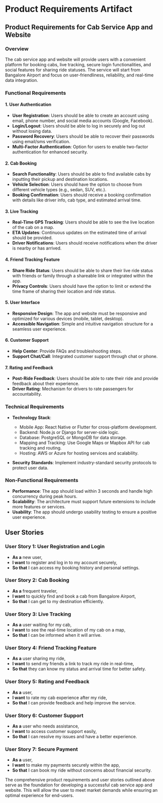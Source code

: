# Product Requirements Artifact

## Product Requirements for Cab Service App and Website

### Overview
The cab service app and website will provide users with a convenient platform for booking cabs, live tracking, secure login functionalities, and social features for sharing ride statuses. The service will start from Bangalore Airport and focus on user-friendliness, reliability, and real-time data integration.

### Functional Requirements

#### 1. User Authentication
- **User Registration**: Users should be able to create an account using email, phone number, and social media accounts (Google, Facebook).
- **Login/Logout**: Users should be able to log in securely and log out without losing data.
- **Password Recovery**: Users should be able to recover their passwords using email/sms verification.
- **Multi-Factor Authentication**: Option for users to enable two-factor authentication for enhanced security.

#### 2. Cab Booking
- **Search Functionality**: Users should be able to find available cabs by inputting their pickup and destination locations.
- **Vehicle Selection**: Users should have the option to choose from different vehicle types (e.g., sedan, SUV, etc.).
- **Booking Confirmation**: Users should receive a booking confirmation with details like driver info, cab type, and estimated arrival time.
  
#### 3. Live Tracking
- **Real-Time GPS Tracking**: Users should be able to see the live location of the cab on a map.
- **ETA Updates**: Continuous updates on the estimated time of arrival should be provided.
- **Driver Notifications**: Users should receive notifications when the driver is nearby or has arrived.

#### 4. Friend Tracking Feature
- **Share Ride Status**: Users should be able to share their live ride status with friends or family through a shareable link or integrated within the app.
- **Privacy Controls**: Users should have the option to limit or extend the time frame of sharing their location and ride status.
  
#### 5. User Interface
- **Responsive Design**: The app and website must be responsive and optimized for various devices (mobile, tablet, desktop).
- **Accessible Navigation**: Simple and intuitive navigation structure for a seamless user experience.

#### 6. Customer Support
- **Help Center**: Provide FAQs and troubleshooting steps.
- **Support Chat/Call**: Integrated customer support through chat or phone.

#### 7. Rating and Feedback
- **Post-Ride Feedback**: Users should be able to rate their ride and provide feedback about their experience.
- **Driver Rating**: Mechanism for drivers to rate passengers for accountability.

### Technical Requirements
- **Technology Stack**:
  - Mobile App: React Native or Flutter for cross-platform development.
  - Backend: Node.js or Django for server-side logic.
  - Database: PostgreSQL or MongoDB for data storage.
  - Mapping and Tracking: Use Google Maps or Mapbox API for cab tracking and routing.
  - Hosting: AWS or Azure for hosting services and scalability.
  
- **Security Standards**: Implement industry-standard security protocols to protect user data.

### Non-Functional Requirements
- **Performance**: The app should load within 3 seconds and handle high concurrency during peak hours.
- **Scalability**: The architecture must support future extensions to include more features or services.
- **Usability**: The app should undergo usability testing to ensure a positive user experience.

## User Stories

### User Story 1: User Registration and Login
- **As a** new user, 
- **I want** to register and log in to my account securely, 
- **So that** I can access my booking history and personal settings.

### User Story 2: Cab Booking
- **As a** frequent traveler, 
- **I want** to quickly find and book a cab from Bangalore Airport, 
- **So that** I can get to my destination efficiently.

### User Story 3: Live Tracking
- **As a** user waiting for my cab, 
- **I want** to see the real-time location of my cab on a map, 
- **So that** I can be informed when it will arrive.

### User Story 4: Friend Tracking Feature
- **As a** user sharing my ride, 
- **I want** to send my friends a link to track my ride in real-time, 
- **So that** they can know my status and arrival time for better safety.

### User Story 5: Rating and Feedback
- **As a** user, 
- **I want** to rate my cab experience after my ride,
- **So that** I can provide feedback and help improve the service.

### User Story 6: Customer Support
- **As a** user who needs assistance, 
- **I want** to access customer support easily, 
- **So that** I can resolve my issues and have a better experience.

### User Story 7: Secure Payment
- **As a** user, 
- **I want** to make my payments securely within the app, 
- **So that** I can book my ride without concerns about financial security.

The comprehensive product requirements and user stories outlined above serve as the foundation for developing a successful cab service app and website. This will allow the user to meet market demands while ensuring an optimal experience for end-users.